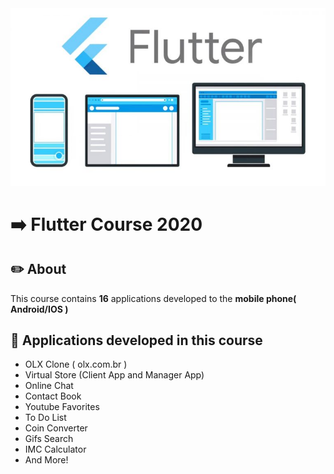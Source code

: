 
<img src=".github/flutter_img.jpg">

<h1 >➡️ Flutter Course 2020 </h1>

## ✏️ About
 This course contains __16__ applications developed to the __mobile phone( Android/IOS )__

## 📱 Applications developed in this course

- OLX Clone ( olx.com.br )
- Virtual Store (Client App and Manager App) 
- Online Chat
- Contact Book
- Youtube Favorites
- To Do List
- Coin Converter
- Gifs Search
- IMC Calculator
- And More!